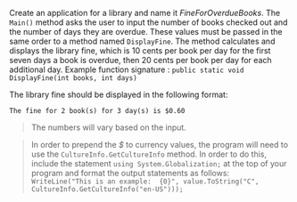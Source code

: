 Create an application for a library and name it *FineForOverdueBooks*. The` Main()` method asks the user to input the number of books checked out and the number of days they are overdue. These values must be passed in the same order to a method named `DisplayFine`. The method calculates and displays the library fine, which is 10 cents per book per day for the first seven days a book is overdue, then 20 cents per book per day for each additional day. Example function signature : `public static void DisplayFine(int books, int days)`

The library fine should be displayed in the following format:
```
The fine for 2 book(s) for 3 day(s) is $0.60
```

> The numbers will vary based on the input.

> In order to prepend the *$* to currency values, the program will need to use the `CultureInfo.GetCultureInfo` method. In order to do this, include the statement `using System.Globalization;` at the top of your program and format the output statements as follows: `WriteLine("This is an example:  {0}", value.ToString("C", CultureInfo.GetCultureInfo("en-US")));`


